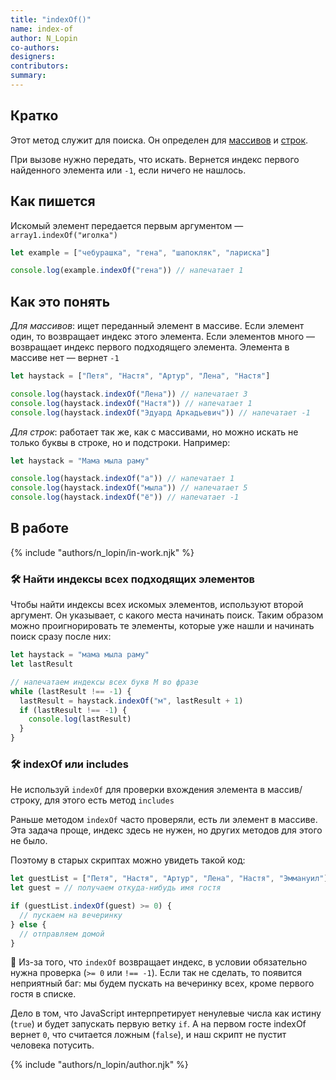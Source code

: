 ```yaml
---
title: "indexOf()"
name: index-of
author: N_Lopin
co-authors:
designers:
contributors:
summary:
---
```


## Кратко

Этот метод служит для поиска. Он определен для [массивов](/js/doka/arrays/) и [строк](/js/doka/string/).

При вызове нужно передать, что искать. Вернется индекс первого найденного элемента или `-1`, если ничего не нашлось.

## Как пишется

Искомый элемент передается первым аргументом — `array1.indexOf("иголка")`

```js
let example = ["чебурашка", "гена", "шапокляк", "лариска"]

console.log(example.indexOf("гена")) // напечатает 1
```

## Как это понять

_Для массивов_: ищет переданный элемент в массиве. Если элемент один, то возвращает индекс этого элемента. Если элементов много — возвращает индекс первого подходящего элемента. Элемента в массиве нет — вернет `-1`

```js
let haystack = ["Петя", "Настя", "Артур", "Лена", "Настя"]

console.log(haystack.indexOf("Лена")) // напечатает 3
console.log(haystack.indexOf("Настя")) // напечатает 1
console.log(haystack.indexOf("Эдуард Аркадьевич")) // напечатает -1
```

_Для строк_: работает так же, как с массивами, но можно искать не только буквы в строке, но и подстроки. Например:

```js
let haystack = "Мама мыла раму"

console.log(haystack.indexOf("а")) // напечатает 1
console.log(haystack.indexOf("мыла")) // напечатает 5
console.log(haystack.indexOf("ё")) // напечатает -1
```

## В работе

{% include "authors/n_lopin/in-work.njk" %}

### 🛠 Найти индексы всех подходящих элементов

Чтобы найти индексы всех искомых элементов, используют второй аргумент. Он указывает, с какого места начинать поиск. Таким образом можно проигнорировать те элементы, которые уже нашли и начинать поиск сразу после них:

```js
let haystack = "мама мыла раму"
let lastResult

// напечатаем индексы всех букв М во фразе
while (lastResult !== -1) {
  lastResult = haystack.indexOf("м", lastResult + 1)
  if (lastResult !== -1) {
    console.log(lastResult)
  }
}
```

### 🛠 indexOf или includes

Не используй `indexOf` для проверки вхождения элемента в массив/строку, для этого есть метод `includes`

Раньше методом `indexOf` часто проверяли, есть ли элемент в массиве. Эта задача проще, индекс здесь не нужен, но других методов для этого не было.

Поэтому в старых скриптах можно увидеть такой код:

```js
let guestList = ["Петя", "Настя", "Артур", "Лена", "Настя", "Эммануил"];
let guest = // получаем откуда-нибудь имя гостя

if (guestList.indexOf(guest) >= 0) {
  // пускаем на вечеринку
} else {
  // отправляем домой
}
```

🤖 Из-за того, что `indexOf` возвращает индекс, в условии обязательно нужна проверка (`>= 0` или `!== -1`). Если так не сделать, то появится неприятный баг: мы будем пускать на вечеринку всех, кроме первого гостя в списке.

Дело в том, что JavaScript интерпретирует ненулевые числа как истину (`true`) и будет запускать первую ветку `if`. А на первом госте indexOf вернет `0`, что считается ложным (`false`), и наш скрипт не пустит человека потусить.

{% include "authors/n_lopin/author.njk" %}
